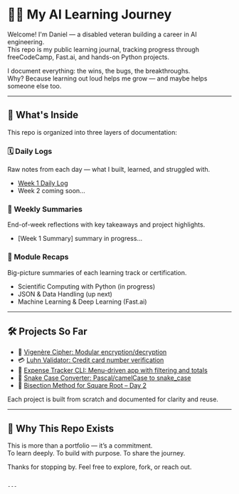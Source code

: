 # 👨‍💻 My AI Learning Journey

Welcome! I'm Daniel — a disabled veteran building a career in AI engineering.  
This repo is my public learning journal, tracking progress through freeCodeCamp, Fast.ai, and hands-on Python projects.

I document everything: the wins, the bugs, the breakthroughs.  
Why? Because learning out loud helps me grow — and maybe helps someone else too.

---

## 📂 What's Inside

This repo is organized into three layers of documentation:

### 🗓️ Daily Logs
Raw notes from each day — what I built, learned, and struggled with.
- [Week 1 Daily Log](logs/Week-1-dailylog.md)
- Week 2 coming soon...

### 🧾 Weekly Summaries
End-of-week reflections with key takeaways and project highlights.
- [Week 1 Summary] summary in progress...

### 📘 Module Recaps
Big-picture summaries of each learning track or certification.
- Scientific Computing with Python (in progress)
- JSON & Data Handling (up next)
- Machine Learning & Deep Learning (Fast.ai)

---

## 🛠️ Projects So Far

- 🔐 [Vigenère Cipher: Modular encryption/decryption](projects/vigenere_cipher.py)
- 💳 [Luhn Validator: Credit card number verification](projects/Luhn_Algorithm.py)
- 💼 [Expense Tracker CLI: Menu-driven app with filtering and totals](projects/Expense_tracker.py)
- 🐍 [Snake Case Converter: Pascal/camelCase to snake_case](projects/pascal_or_camel_cased_string.py)
- 🧮 [Bisection Method for Square Root – Day 2](projects/bisection_method_for_square_root.py)  

Each project is built from scratch and documented for clarity and reuse.

---

## 🚀 Why This Repo Exists

This is more than a portfolio — it’s a commitment.  
To learn deeply. To build with purpose. To share the journey.

Thanks for stopping by. Feel free to explore, fork, or reach out.
```

---

